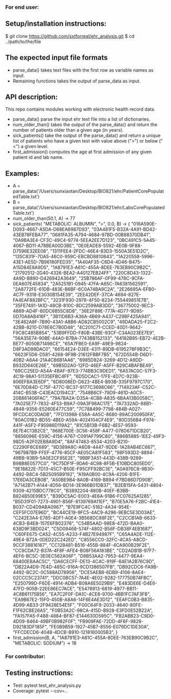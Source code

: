### For end user:
## Setup/installation instructions:
$ git clone https://github.com/sxtforreal/ehr_analysis.git
$ cd ../path/to/the/file 

## The expected input file formats
* parse_data() takes text files with the first row as variable names as input.
* Remaining functions takes the output of parse_data as input.

## API description:
This repo contains modules working with electronic health record data.
* parse_data() parse the input ehr text file into a list of dictionaries.
* num_older_than() takes the output of the parse_data() and return the number of patients older than a given age (in years).
* sick_patients() take the output of the parse_data() and return a unique list of patients who have a given test with value above (">") or below ("<") a given level.
* first_admission() computes the age at first admission of any given patient id and lab name.

## Examples:
* A = parse_data('/Users/sunxiaotan/Desktop/BIO821/ehr/PatientCorePopulatedTable.txt')
* B = parse_data('/Users/sunxiaotan/Desktop/BIO821/ehr/LabsCorePopulatedTable.txt')
* num_older_than(50.1, A) -> 77
* sick_patients(
        "METABOLIC: ALBUMIN",
        ">",
        0.0,
        B) -> {
        "016A590E-D093-4667-A5DA-D68EA6987D93",
        "03A481F5-B32A-4A91-BD42-43EB78FEBA77",
        "0681FA35-A794-4684-97BD-00B88370DB41",
        "0A9BA3E4-CF3C-49C4-9774-5EEA2EE7D123",
        "0BC491C5-5A45-4067-BD11-A78BEA00D3BE",
        "0E0EADE8-5592-4E0B-9F88-D7596E32EE08",
        "1311FEE4-2FDC-46E4-83D3-1550A3E51D2C",
        "135C831F-7DA5-46C0-959C-EBCBD8810B43",
        "1A220558-5996-43E1-AE5D-7B96180FED35",
        "1A40AF35-C6D4-4D46-B475-A15D84E8A9D5",
        "1A8791E3-A61C-455A-8DEE-763EB90C9B2C",
        "21792512-2D40-4326-BEA2-A40127EB24FF",
        "220C8D43-1322-4A9D-B890-D426942A3649",
        "25B786AF-0F99-478C-9CFA-0EA607E45834",
        "2A5251B1-0945-47FA-A65C-7A6381562591",
        "2A8772FE-61DB-483E-B6BF-6C0A74BA9C2A",
        "2E26695A-EFB0-4C7F-9318-E3030B154E39",
        "2EE42DEF-37CA-4694-827E-FA4EAF882BFC",
        "3231F930-2978-4F50-8234-755449851E7B",
        "35FE7491-1A1D-48CB-810C-8DC2599AB3DD",
        "36775002-9EC3-4889-AD4F-80DC6855C8D8",
        "36E2F89E-777A-4D77-9D95-0D70A8AB416F",
        "3B11D6B3-A36A-4B69-A437-C29BF425A941",
        "3E462A8F-7B90-43A1-A8B6-AD82CB5002C9",
        "49DADA25-F2C2-42BB-8210-D78E6C7B0D48",
        "4C201C71-CCED-40D1-9642-F9C8C485B854",
        "53B9FFDD-F80B-43BE-93CF-C34A023EE7E9",
        "56A35E74-90BE-44A0-B7BA-7743BB152133",
        "64182B95-EB72-4E2B-BE77-8050B71498CE",
        "65A7FBE0-EA9F-49E9-9824-D8F3AD98DAC0",
        "66154E24-D3EE-4311-89DB-6195278F9B3C",
        "6623F5D6-D581-4268-9F9B-21612FBBF7B5",
        "672D554B-D6D1-40B2-A6A4-21A4CB6B1AA6",
        "6985D824-3269-4D12-A9DD-B932D640E26E",
        "69B5D2A0-12FD-46EF-A5FF-B29C4BAFBE49",
        "69CC25ED-A54A-4BAF-97E3-774BB3C9DED1",
        "6A57AC0C-57F3-4C19-98A1-51135EFBC4FF",
        "6D5DCAC1-17FE-4D7C-923B-806EFBA3E6DF",
        "6D8008ED-D623-4BE4-B93B-335F9797C170",
        "6E70D84D-C75F-477C-BC37-9177C3698C66",
        "714823AF-C52C-414C-B53B-C43EACD194C3",
        "7548B6CF-79D9-461D-A0C5-20B861406FAC",
        "79A7BA2A-D35A-4CB8-A835-6BAA13B0058C",
        "7A025E77-7832-4F53-B9A7-09A3F98AC17E",
        "7A7332AD-88B1-4848-9356-E5260E477C59",
        "7C788499-7798-484B-A027-9FCDC4C0DADB",
        "7FD13988-E58A-4A5C-8680-89AC200950FA",
        "80AC01B2-BD55-4BE0-A59A-4024104CF4E9",
        "80D356B4-F974-441F-A5F2-F95986D119A2",
        "81C5B13B-F6B2-4E57-9593-6E7E4C13B2CE",
        "868E700E-3C56-458F-A477-078D671DCB20",
        "8856096E-E59C-4156-A767-C091AF799C80",
        "886B5885-1EE2-49F3-98D5-A2F02EB8A9D4",
        "8AF47463-8534-4203-B210-C2290F6CE689",
        "8D389A8C-A6D8-4447-9DDE-1A28AB4EC667",
        "967987B9-FFEF-4776-85CF-AE05CA81F583",
        "98F593D2-8894-49BB-93B9-5A0E2CF85E2E",
        "9BBF3A51-443D-438B-9289-B98B8E0577C0",
        "9C75DF1F-9DA6-4C98-8F5B-E10BDC805ED0",
        "9E18822E-7D13-45C7-B50E-F95CFF92BC3E",
        "A0A976C8-9B30-4492-B8C4-5B25095B9192",
        "A19A0B00-4C9A-4206-B1FE-17E6DA3CEB0B",
        "A50BE9B4-8A0B-4169-B894-F7BD86D7D90B",
        "A7142B71-A144-4D56-BD14-3E966B01DB37",
        "B2EB15FA-5431-4804-9309-4215BDC778C0",
        "B3892204-880B-40EF-B3BB-B824B50E99E5",
        "B39DC5AC-E003-4E6A-91B6-FC07625A1285",
        "B5D31F01-7273-4901-B56F-8139769A11EF",
        "B70E5A76-F2BC-41E4-B037-CD4D9ABA0967",
        "B7E9FC4C-5182-4A34-954E-CEF5FC07E96D",
        "BC44CE19-9FC5-4AC9-A296-9EBC5E3D03AE",
        "C242E3A4-E785-4DF1-A0E4-3B568DC88F2E",
        "C2CCB1AB-6633-4CB3-B4E8-157E6FB02376",
        "C54B5AAD-98E8-472D-BAA0-638D9F3BD024",
        "C5D09468-574F-4802-B56F-DB38F4EB1687",
        "C60FE675-CA52-4C55-A233-F4B27E94987F",
        "C65A4ADE-112E-49E4-B72A-0DED22C242ED",
        "C8556CC0-32FC-4CA5-A8CD-9CCF38816167",
        "CC12B481-B516-455B-884F-4CA900B29F2E",
        "CC9CDA72-B37A-4F8F-AFE4-B08F56A183BE",
        "CD2ADB1B-97F7-4EF6-BC5C-3E0EC562A06F",
        "D8B53AA2-7953-4477-9EA4-68400EBAAC5C",
        "DA6CECFF-DE13-4C4C-919F-64E1A2B76C9D",
        "DB22A4D9-7E4D-485C-916A-9CD1386507FB",
        "DB92CDC6-FA9B-4492-BC2C-0C588AD78956",
        "DCE5AEB8-6DB9-4106-8AE4-02CCC5C23741",
        "DDC0BC57-7A4E-4E02-9282-177750B74FBC",
        "E250799D-F6DE-4914-ADB4-B08A6E5029B9",
        "E483DE6E-D4E6-47FD-905B-22EE86EC7ACE",
        "E5478913-6819-4977-BB11-4C8B61175B56",
        "EA7C2F0F-DA1C-4CE8-9700-4BB1FC7AF3FB",
        "EA9B67E2-15F0-450B-A8A6-14F6E4AE3D12",
        "EEAFC0B3-B835-4D99-AB33-2F9428E54E5F",
        "F00C64F8-2033-4640-80FE-F1F62CBE26A5",
        "F0B53A2C-98CA-415D-B928-E3FD0E52B22A",
        "FA157FA5-F488-4884-BF87-E144630D595C",
        "FB2ABB23-C9D0-4D09-8464-49BF0B982F0F",
        "FB909FAE-72DD-4F6F-9828-D92183DF185F",
        "FE0B9B59-1927-45B7-8556-E079DC1DE30A",
        "FFCDECD6-4048-4DCB-B910-1218160005B3",
    }
* first_admission(B, A, "1A8791E3-A61C-455A-8DEE-763EB90C9B2C",
            "METABOLIC: SODIUM") -> 18


### For contributor:
## Testing instructions:
* Test: pytest test_ehr_analysis.py
* Coverage: pytest --cov=..
